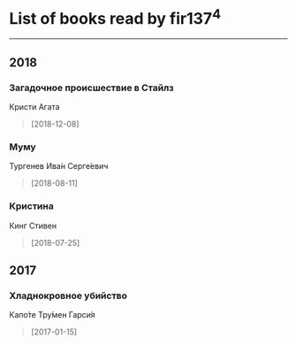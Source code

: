 # List of books read by fir137<sup>4</sup>
---

## 2018

### Загадочное происшествие в Стайлз
Кристи Агата
> [2018-12-08] 


### Муму
Тургенев Ива́н Серге́евич
> [2018-08-11] 


### Кристина
Кинг Стивен
> [2018-07-25] 



## 2017

### Хладнокровное убийство
Капо́те Тру́мен Гарси́я
> [2017-01-15] 



